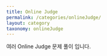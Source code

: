 ```yaml
---
title: Online Judge
permalink: /categories/onlineJudge/
layout: category
taxonomy: onlineJudge
---
```

여러 Online Judge 문제 풀이 입니다.